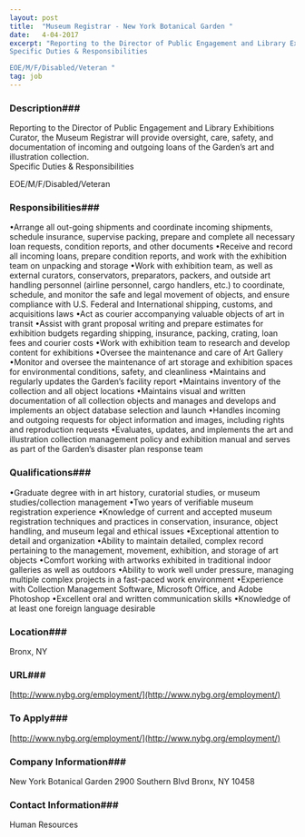 ```yaml
---
layout: post
title:  "Museum Registrar - New York Botanical Garden "
date:   4-04-2017
excerpt: "Reporting to the Director of Public Engagement and Library Exhibitions Curator, the Museum Registrar will provide oversight, care, safety, and documentation of incoming and outgoing loans of the Garden’s art and illustration collection.  
Specific Duties & Responsibilities

EOE/M/F/Disabled/Veteran "
tag: job
---
```


### Description###

Reporting to the Director of Public Engagement and Library Exhibitions Curator, the Museum Registrar will provide oversight, care, safety, and documentation of incoming and outgoing loans of the Garden’s art and illustration collection.  
Specific Duties & Responsibilities

EOE/M/F/Disabled/Veteran 


### Responsibilities###

•Arrange all out-going shipments and coordinate incoming shipments, schedule insurance, supervise packing, prepare and complete all necessary loan requests, condition reports, and other documents
•Receive and record all incoming loans, prepare condition reports, and work with the exhibition team on unpacking and storage
•Work with exhibition team, as well as external curators, conservators, preparators, packers, and outside art handling personnel (airline personnel, cargo handlers, etc.) to coordinate, schedule, and monitor the safe and legal movement of objects, and ensure compliance with U.S. Federal and International shipping, customs, and acquisitions laws
•Act as courier accompanying valuable objects of art in transit
•Assist with grant proposal writing and prepare estimates for exhibition budgets regarding shipping, insurance, packing, crating, loan fees and courier costs
•Work with exhibition team to research and develop content for exhibitions
•Oversee the maintenance and care of Art Gallery
•Monitor and oversee the maintenance of art storage and exhibition spaces for environmental conditions, safety, and cleanliness
•Maintains and regularly updates the Garden’s facility report
•Maintains inventory of the collection and all object locations
•Maintains visual and written documentation of all collection objects and manages and develops and implements an object database selection and launch
•Handles incoming and outgoing requests for object information and images, including rights and reproduction requests
•Evaluates, updates, and implements the art and illustration collection management policy and exhibition manual and serves as part of the Garden’s disaster plan response team



### Qualifications###

•Graduate degree with in art history, curatorial studies, or museum studies/collection management
•Two years of verifiable museum registration experience
•Knowledge of current and accepted museum registration techniques and practices in conservation, insurance, object handling, and museum legal and ethical issues
•Exceptional attention to detail and organization
•Ability to maintain detailed, complex record pertaining to the management, movement, exhibition, and storage of art objects
•Comfort working with artworks exhibited in traditional indoor galleries as well as outdoors
•Ability to work well under pressure, managing multiple complex projects in a fast-paced work environment
•Experience with Collection Management Software, Microsoft Office, and Adobe Photoshop
•Excellent oral and written communication skills
•Knowledge of at least one foreign language desirable




### Location###

Bronx, NY


### URL###

[http://www.nybg.org/employment/](http://www.nybg.org/employment/)

### To Apply###

[http://www.nybg.org/employment/](http://www.nybg.org/employment/)


### Company Information###

New York Botanical Garden 
2900 Southern Blvd
Bronx, NY 10458


### Contact Information###

Human Resources

